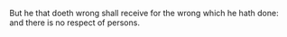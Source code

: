 But he that doeth wrong shall receive for the wrong which he hath done: and there is no respect of persons.
